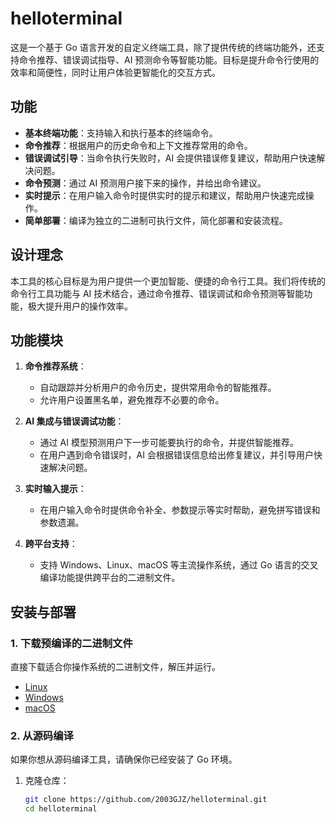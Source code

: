 # helloterminal

这是一个基于 Go 语言开发的自定义终端工具，除了提供传统的终端功能外，还支持命令推荐、错误调试指导、AI 预测命令等智能功能。目标是提升命令行使用的效率和简便性，同时让用户体验更智能化的交互方式。

## 功能

- **基本终端功能**：支持输入和执行基本的终端命令。
- **命令推荐**：根据用户的历史命令和上下文推荐常用的命令。
- **错误调试引导**：当命令执行失败时，AI 会提供错误修复建议，帮助用户快速解决问题。
- **命令预测**：通过 AI 预测用户接下来的操作，并给出命令建议。
- **实时提示**：在用户输入命令时提供实时的提示和建议，帮助用户快速完成操作。
- **简单部署**：编译为独立的二进制可执行文件，简化部署和安装流程。

## 设计理念

本工具的核心目标是为用户提供一个更加智能、便捷的命令行工具。我们将传统的命令行工具功能与 AI 技术结合，通过命令推荐、错误调试和命令预测等智能功能，极大提升用户的操作效率。

## 功能模块

1. **命令推荐系统**：
    - 自动跟踪并分析用户的命令历史，提供常用命令的智能推荐。
    - 允许用户设置黑名单，避免推荐不必要的命令。

2. **AI 集成与错误调试功能**：
    - 通过 AI 模型预测用户下一步可能要执行的命令，并提供智能推荐。
    - 在用户遇到命令错误时，AI 会根据错误信息给出修复建议，并引导用户快速解决问题。

3. **实时输入提示**：
    - 在用户输入命令时提供命令补全、参数提示等实时帮助，避免拼写错误和参数遗漏。

4. **跨平台支持**：
    - 支持 Windows、Linux、macOS 等主流操作系统，通过 Go 语言的交叉编译功能提供跨平台的二进制文件。

## 安装与部署

### 1. 下载预编译的二进制文件

直接下载适合你操作系统的二进制文件，解压并运行。

- [Linux](./releases/linux-x64)
- [Windows](./releases/windows-x64)
- [macOS](./releases/macos-x64)

### 2. 从源码编译

如果你想从源码编译工具，请确保你已经安装了 Go 环境。

1. 克隆仓库：

   ```bash
   git clone https://github.com/2003GJZ/helloterminal.git
   cd helloterminal
